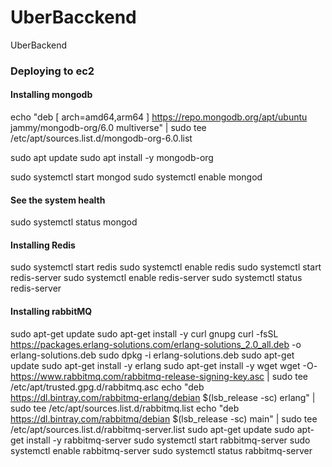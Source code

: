# UberBacckend
UberBackend


### Deploying to ec2
#### Installing mongodb
echo "deb [ arch=amd64,arm64 ] https://repo.mongodb.org/apt/ubuntu jammy/mongodb-org/6.0 multiverse" | sudo tee /etc/apt/sources.list.d/mongodb-org-6.0.list

sudo apt update
sudo apt install -y mongodb-org

sudo systemctl start mongod
sudo systemctl enable mongod

#### See the system health
sudo systemctl status mongod


#### Installing Redis
sudo systemctl start redis
sudo systemctl enable redis
sudo systemctl start redis-server
sudo systemctl enable redis-server
sudo systemctl status redis-server


#### Installing rabbitMQ
sudo apt-get update
sudo apt-get install -y curl gnupg
curl -fsSL https://packages.erlang-solutions.com/erlang-solutions_2.0_all.deb -o erlang-solutions.deb
sudo dpkg -i erlang-solutions.deb
sudo apt-get update
sudo apt-get install -y erlang
sudo apt-get install -y wget
wget -O- https://www.rabbitmq.com/rabbitmq-release-signing-key.asc | sudo tee /etc/apt/trusted.gpg.d/rabbitmq.asc
echo "deb https://dl.bintray.com/rabbitmq-erlang/debian $(lsb_release -sc) erlang" | sudo tee /etc/apt/sources.list.d/rabbitmq.list
echo "deb https://dl.bintray.com/rabbitmq/debian $(lsb_release -sc) main" | sudo tee /etc/apt/sources.list.d/rabbitmq-server.list
sudo apt-get update
sudo apt-get install -y rabbitmq-server
sudo systemctl start rabbitmq-server
sudo systemctl enable rabbitmq-server
sudo systemctl status rabbitmq-server